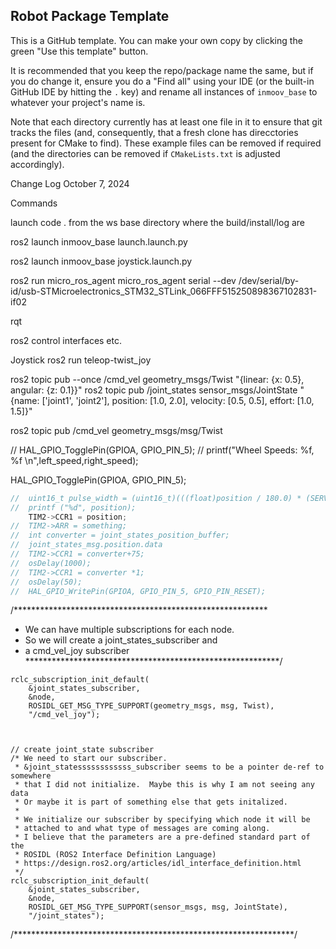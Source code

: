 ## Robot Package Template

This is a GitHub template. You can make your own copy by clicking the green "Use this template" button.

It is recommended that you keep the repo/package name the same, but if you do change it, ensure you do a "Find all" using your IDE (or the built-in GitHub IDE by hitting the `.` key) and rename all instances of `inmoov_base` to whatever your project's name is.

Note that each directory currently has at least one file in it to ensure that git tracks the files (and, consequently, that a fresh clone has direcctories present for CMake to find). These example files can be removed if required (and the directories can be removed if `CMakeLists.txt` is adjusted accordingly).

Change Log October 7, 2024

Commands

launch code . from the ws base directory where the build/install/log are

ros2 launch inmoov_base launch.launch.py

ros2 launch inmoov_base joystick.launch.py

ros2 run micro_ros_agent micro_ros_agent serial --dev /dev/serial/by-id/usb-STMicroelectronics_STM32_STLink_066FFF515250898367102831-if02

rqt

ros2 control interfaces etc.

Joystick
ros2 run teleop-twist_joy


ros2 topic pub --once /cmd_vel geometry_msgs/Twist "{linear: {x: 0.5}, angular: {z: 0.1}}"
ros2 topic pub /joint_states sensor_msgs/JointState "{name: ['joint1', 'joint2'], position: [1.0, 2.0], velocity: [0.5, 0.5], effort: [1.0, 1.5]}"



ros2 topic pub /cmd_vel geometry_msgs/msg/Twist




//			HAL_GPIO_TogglePin(GPIOA, GPIO_PIN_5);
//			printf("Wheel Speeds: %f,  %f \n",left_speed,right_speed);


HAL_GPIO_TogglePin(GPIOA, GPIO_PIN_5);



```cpp
//	uint16_t pulse_width = (uint16_t)(((float)position / 180.0) * (SERVO_MAX_PULSE_WIDTH - SERVO_MIN_PULSE_WIDTH) + SERVO_MIN_PULSE_WIDTH);
//	printf ("%d", position);
	TIM2->CCR1 = position;
//	TIM2->ARR = something;
//	int converter = joint_states_position_buffer;
//	joint_states_msg.position.data
//	TIM2->CCR1 = converter+75;
//	osDelay(1000);
//	TIM2->CCR1 = converter *1;
//	osDelay(50);
//	HAL_GPIO_WritePin(GPIOA, GPIO_PIN_5, GPIO_PIN_RESET);
```







	
  /**********************************************************
   * We can have multiple subscriptions for each node.
   * So we will create a joint_states_subscriber and
   * a cmd_vel_joy subscriber
   **********************************************************/

	rclc_subscription_init_default(
		&joint_states_subscriber,
		&node,
		ROSIDL_GET_MSG_TYPE_SUPPORT(geometry_msgs, msg, Twist),
		"/cmd_vel_joy");



	// create joint_state subscriber
	/* We need to start our subscriber.
	 * &joint_statessssssssssss_subscriber seems to be a pointer de-ref to somewhere
	 * that I did not initialize.  Maybe this is why I am not seeing any data
	 * Or maybe it is part of something else that gets initalized.
	 *
	 * We initialize our subscriber by specifying which node it will be
	 * attached to and what type of messages are coming along.
	 * I believe that the parameters are a pre-defined standard part of the
	 * ROSIDL (ROS2 Interface Definition Language)
	 * https://design.ros2.org/articles/idl_interface_definition.html
	 */
	rclc_subscription_init_default(
		&joint_states_subscriber,
		&node,
		ROSIDL_GET_MSG_TYPE_SUPPORT(sensor_msgs, msg, JointState),
		"/joint_states");

/****************************************************************/
